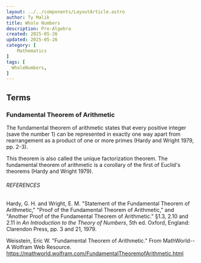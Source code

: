 ```yaml
---
layout: ../../components/LayoutArticle.astro
author: Ty Malik
title: Whole Numbers
description: Pre-Algebra
created: 2025-05-26
updated: 2025-05-26
category: [
    Mathematics
]
tags: [
  WholeNumbers,
]
---
```


## Terms
### Fundamental Theorem of Arithmetic
The fundamental theorem of arithmetic states that every positive integer (save the number 1) can
be represented in exactly one way apart from rearrangement as a product of one or more primes
(Hardy and Wright 1979, pp. 2-3).

This theorem is also called the unique factorization theorem. The fundamental theorem of
arithmetic is a corollary of the first of Euclid's theorems (Hardy and Wright 1979).

###### REFERENCES
Hardy, G. H. and Wright, E. M. "Statement of the Fundamental Theorem of Arithmetic," "Proof of
the Fundamental Theorem of Arithmetic," and "Another Proof of the Fundamental Theorem of
Arithmetic." §1.3, 2.10 and 2.11 in _An Introduction to the Theory of Numbers_, 5th ed. Oxford,
England: Clarendon Press, pp. 3 and 21, 1979.

Weisstein, Eric W. "Fundamental Theorem of Arithmetic." From MathWorld--A Wolfram Web Resource.
https://mathworld.wolfram.com/FundamentalTheoremofArithmetic.html
